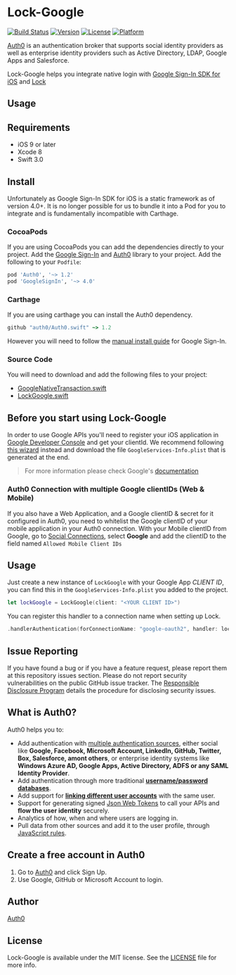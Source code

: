 # Lock-Google

[![Build Status](https://travis-ci.org/auth0/Lock-Google.iOS.svg?branch=master)](https://travis-ci.org/auth0/Lock-Google.iOS)
[![Version](https://img.shields.io/cocoapods/v/Lock-Google.svg?style=flat)](http://cocoapods.org/pods/Lock-Google)
[![License](https://img.shields.io/cocoapods/l/Lock-Google.svg?style=flat)](http://cocoapods.org/pods/Lock-Google)
[![Platform](https://img.shields.io/cocoapods/p/Lock-Google.svg?style=flat)](http://cocoapods.org/pods/Lock-Google)

[Auth0](https://auth0.com) is an authentication broker that supports social identity providers as well as enterprise identity providers such as Active Directory, LDAP, Google Apps and Salesforce.

Lock-Google helps you integrate native login with [Google Sign-In SDK for iOS](https://developers.google.com/identity/sign-in/ios/) and [Lock](https://auth0.com/lock)

## Usage

## Requirements

- iOS 9 or later
- Xcode 8
- Swift 3.0

## Install

Unfortunately as Google Sign-In SDK for iOS is a static framework as of version 4.0+.  It is no longer possible for us to bundle it into a Pod for you to integrate and is fundamentally incompatible with Carthage.

### CocoaPods

If you are using CocoaPods you can add the dependencies directly to your project.
Add the [Google Sign-In](https://developers.google.com/identity/sign-in/ios/start-integrating) and [Auth0](https://github.com/auth0/Auth0.swift) library to your project. Add the following to your `Podfile`:

```ruby
pod 'Auth0', '~> 1.2'
pod 'GoogleSignIn', '~> 4.0'
```

### Carthage

If you are using carthage you can install the Auth0 dependency.

```ruby
github "auth0/Auth0.swift" ~> 1.2
```

However you will need to follow the [manual install guide](https://developers.google.com/identity/sign-in/ios/sdk/) for Google Sign-In.

### Source Code

You will need to download and add the following files to your project:

* [GoogleNativeTransaction.swift](https://raw.githubusercontent.com/auth0/Lock-Google.iOS/new_native_demo/LockGoogle/GoogleNativeTransaction.swift)
* [LockGoogle.swift](https://raw.githubusercontent.com/auth0/Lock-Google.iOS/new_native_demo/LockGoogle/LockGoogle.swift)

## Before you start using Lock-Google

In order to use Google APIs you'll need to register your iOS application in [Google Developer Console](https://console.developers.google.com/project) and get your clientId.
We recommend following [this wizard](https://developers.google.com/mobile/add?platform=ios) instead and download the file `GoogleServices-Info.plist` that is generated at the end.

> For more information please check Google's [documentation](https://developers.google.com/identity/sign-in/ios/)

### Auth0 Connection with multiple Google clientIDs (Web & Mobile)

If you also have a Web Application, and a Google clientID & secret for it configured in Auth0, you need to whitelist the Google clientID of your mobile application in your Auth0 connection. With your Mobile clientID from Google, go to [Social Connections](https://manage.auth0.com/#/connections/social), select **Google** and add the clientID to the field named `Allowed Mobile Client IDs`

## Usage

Just create a new instance of `LockGoogle` with your Google App *CLIENT ID*, you can find this in the `GoogleServices-Info.plist` you added to the project.

```swift
let lockGoogle = LockGoogle(client: "<YOUR CLIENT ID>")
```

You can register this handler to a connection name when setting up Lock.

```swift
.handlerAuthentication(forConnectionName: "google-oauth2", handler: lockGoogle)
```

## Issue Reporting

If you have found a bug or if you have a feature request, please report them at this repository issues section. Please do not report security vulnerabilities on the public GitHub issue tracker. The [Responsible Disclosure Program](https://auth0.com/whitehat) details the procedure for disclosing security issues.

## What is Auth0?

Auth0 helps you to:

* Add authentication with [multiple authentication sources](https://docs.auth0.com/identityproviders), either social like **Google, Facebook, Microsoft Account, LinkedIn, GitHub, Twitter, Box, Salesforce, amont others**, or enterprise identity systems like **Windows Azure AD, Google Apps, Active Directory, ADFS or any SAML Identity Provider**.
* Add authentication through more traditional **[username/password databases](https://docs.auth0.com/mysql-connection-tutorial)**.
* Add support for **[linking different user accounts](https://docs.auth0.com/link-accounts)** with the same user.
* Support for generating signed [Json Web Tokens](https://docs.auth0.com/jwt) to call your APIs and **flow the user identity** securely.
* Analytics of how, when and where users are logging in.
* Pull data from other sources and add it to the user profile, through [JavaScript rules](https://docs.auth0.com/rules).

## Create a free account in Auth0

1. Go to [Auth0](https://auth0.com) and click Sign Up.
2. Use Google, GitHub or Microsoft Account to login.

## Author

[Auth0](auth0.com)

## License

Lock-Google is available under the MIT license. See the [LICENSE](LICENSE) file for more info.
